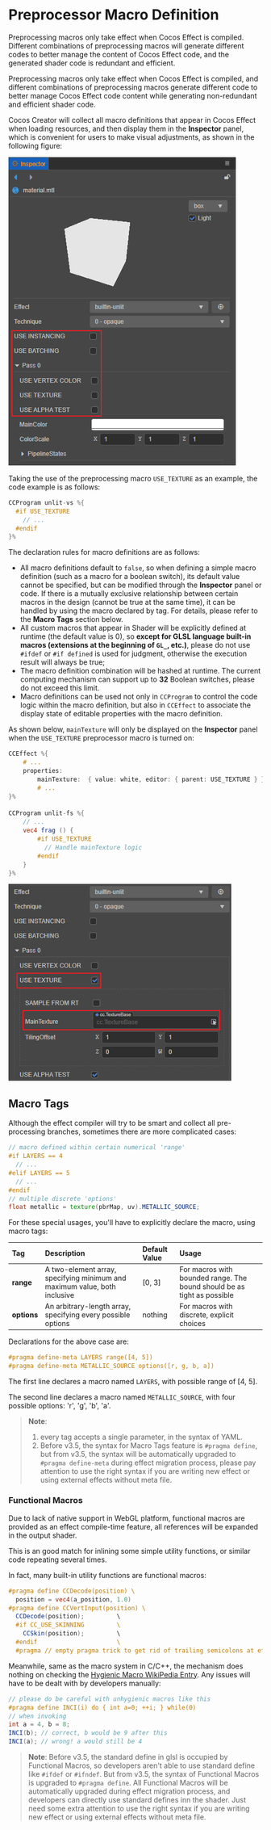 # Preprocessor Macro Definition

Preprocessing macros only take effect when Cocos Effect is compiled. Different combinations of preprocessing macros will generate different codes to better manage the content of Cocos Effect code, and the generated shader code is redundant and efficient.

Preprocessing macros only take effect when Cocos Effect is compiled, and different combinations of preprocessing macros generate different code to better manage Cocos Effect code content while generating non-redundant and efficient shader code.

Cocos Creator will collect all macro definitions that appear in Cocos Effect when loading resources, and then display them in the **Inspector** panel, which is convenient for users to make visual adjustments, as shown in the following figure:

![macro-simple](img/macro-simple.png)

Taking the use of the preprocessing macro `USE_TEXTURE` as an example, the code example is as follows:

```glsl
CCProgram unlit-vs %{
  #if USE_TEXTURE
    // ...
  #endif
}%
```

The declaration rules for macro definitions are as follows:

- All macro definitions default to `false`, so when defining a simple macro definition (such as a macro for a boolean switch), its default value cannot be specified, but can be modified through the **Inspector** panel or code. If there is a mutually exclusive relationship between certain macros in the design (cannot be true at the same time), it can be handled by using the macro declared by tag. For details, please refer to the **Macro Tags** section below.
- All custom macros that appear in Shader will be explicitly defined at runtime (the default value is 0), so **except for GLSL language built-in macros (extensions at the beginning of `GL_`, etc.)**, please do not use `#ifdef` or `#if defined` is used for judgment, otherwise the execution result will always be true;
- The macro definition combination will be hashed at runtime. The current computing mechanism can support up to **32** Boolean switches, please do not exceed this limit.
- Macro definitions can be used not only in `CCProgram` to control the code logic within the macro definition, but also in `CCEffect` to associate the display state of editable properties with the macro definition.

As shown below, `mainTexture` will only be displayed on the **Inspector** panel when the `USE_TEXTURE` preprocessor macro is turned on:

```glsl
CCEffect %{
    # ...
    properties:
        mainTexture:  { value: white, editor: { parent: USE_TEXTURE } }
        # ...
}%

CCProgram unlit-fs %{
    // ...
    vec4 frag () {
        #if USE_TEXTURE
          // Handle mainTexture logic
        #endif
    }
}%
```

![macro-property](img/macro-property.png)

## Macro Tags

Although the effect compiler will try to be smart and collect all pre-processing branches, sometimes there are more complicated cases:

```glsl
// macro defined within certain numerical 'range'
#if LAYERS == 4
  // ...
#elif LAYERS == 5
  // ...
#endif
// multiple discrete 'options'
float metallic = texture(pbrMap, uv).METALLIC_SOURCE;
```

For these special usages, you'll have to explicitly declare the macro, using macro tags:

| Tag     | Description | Default Value | Usage |
| :------ | :---------- | :------------ | :---- |
| **range**   | A two-element array, specifying minimum and maximum value, both inclusive | [0, 3] | For macros with bounded range. The bound should be as tight as possible |
| **options** | An arbitrary-length array, specifying every possible options | nothing | For macros with discrete, explicit choices |

Declarations for the above case are:

```glsl
#pragma define-meta LAYERS range([4, 5])
#pragma define-meta METALLIC_SOURCE options([r, g, b, a])
```

The first line declares a macro named `LAYERS`, with possible range of [4, 5].

The second line declares a macro named `METALLIC_SOURCE`, with four possible options: 'r', 'g', 'b', 'a'.

> **Note**:
> 1. every tag accepts a single parameter, in the syntax of YAML.
> 2. Before v3.5, the syntax for Macro Tags feature is `#pragma define`, but from v3.5, the syntax will be automatically upgraded to `#pragma define-meta` during effect migration process, please pay attention to use the right syntax if you are writing new effect or using external effects without meta file.

### Functional Macros

Due to lack of native support in WebGL platform, functional macros are provided as an effect compile-time feature, all references will be expanded in the output shader.

This is an good match for inlining some simple utility functions, or similar code repeating several times.

In fact, many built-in utility functions are functional macros:

```glsl
#pragma define CCDecode(position) \
  position = vec4(a_position, 1.0)
#pragma define CCVertInput(position) \
  CCDecode(position);         \
  #if CC_USE_SKINNING         \
    CCSkin(position);         \
  #endif                      \
  #pragma // empty pragma trick to get rid of trailing semicolons at effect compile time
```

Meanwhile, same as the macro system in C/C++, the mechanism does nothing on checking the [Hygienic Macro WikiPedia Entry](https://en.wikipedia.org/wiki/Hygienic_macro). Any issues will have to be dealt with by developers manually:

```glsl
// please do be careful with unhygienic macros like this
#pragma define INCI(i) do { int a=0; ++i; } while(0)
// when invoking
int a = 4, b = 8;
INCI(b); // correct, b would be 9 after this
INCI(a); // wrong! a would still be 4
```

> **Note**: Before v3.5, the standard define in glsl is occupied by Functional Macros, so developers aren't able to use standard define like `#ifdef` or `#ifndef`. But from v3.5, the syntax of Functional Macros is upgraded to `#pragma define`. All Functional Macros will be automatically upgraded during effect migration process, and developers can directly use standard defines inn the shader. Just need some extra attention to use the right syntax if you are writing new effect or using external effects without meta file.
